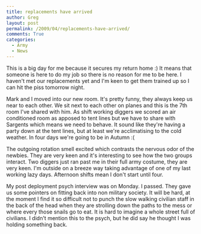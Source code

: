 ```yaml
---
title: replacements have arrived
author: Greg
layout: post
permalink: /2009/04/replacements-have-arrived/
comments: True
categories:
  - Army
  - News
---
```

This is a big day for me because it secures my return home :) It means that someone is here to do my job so there is no reason for me to be here. I haven't met our replacements yet and I'm keen to get them trained up so I can hit the piss tomorrow night.

Mark and I moved into our new room. It's pretty funny, they always keep us near to each other. We sit next to each other on planes and this is the 7th room I've shared with him. As shift working diggers we scored an air conditioned room as apposed to tent lines but we have to share with Sargents which means we need to behave. It sound like they're having a party down at the tent lines, but at least we're acclimatising to the cold weather. In four days we're going to be in Autumn :(

The outgoing rotation smell excited which contrasts the nervous odor of the newbies. They are very keen and it's interesting to see how the two groups interact. Two diggers just ran past me in their full army costume, they are very keen. I'm outside on a breeze way taking advantage of one of my last working lazy days. Afternoon shifts mean I don't start until four.

My post deployment psych interview was on Monday. I passed. They gave us some pointers on fitting back into non military society. It will be hard, at the moment I find it so difficult not to punch the slow walking civilian staff in the back of the head when they are strolling down the paths to the mess or where every those snails go to eat. It is hard to imagine a whole street full of civilians. I didn't mention this to the psych, but he did say he thought I was holding something back.
